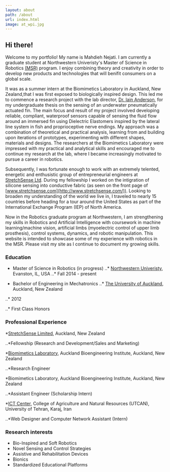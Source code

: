 ```yaml
---
layout: about
path: /about
url: index.html
image: at_wpi.jpg
---
```


## Hi there!

Welcome to my portfolio! My name is Mahdieh Nejati. I am currently a graduate student at Northwestern Univeristy's Master of Science in Robotics [(MSR)](http://robotics.northwestern.edu/) program. I enjoy combining theory and creativity in order to develop new products and technologies that will benifit consumers on a global scale. 

It was as a summer intern at the Biomimetics Laboratory in Auckland, New Zealand,that I was first exposed to biologically inspired design. This led me to commence a research project with the lab director, [Dr. Iain Anderson]("https://unidirectory.auckland.ac.nz/profile/iand002"), for my undergraduate thesis on the sensing of an underwater pneumatically actuated fin. The main focus and result of my project involved developing reliable, compliant, waterproof sensors capable of sensing the fluid flow around an immersed fin using Dielectric Elastomers inspired by the lateral line system in fish and proprioceptive nerve endings. My approach was a combination of theoretical and practical analysis, learning from and building upon iterations of prototypes, experimenting with different shapes, materials and designs. The researchers at the Biomimetics Laboratory were impressed with my practical and analytical skills and encouraged me to continue my research at the lab, where I became increasingly motivated to pursue a career in robotics. 

Subsequently, I was fortunate enough to work with an extremely telented, energetic and enthusistic group of entrepreneurial engineers at [StretchSense Ltd](http://www.stretchsense.com/). During my fellowship I worked on the intigration of silicone sensing into conductive fabric (as seen on the front page of [www.stretchsense.com](http://www.stretchsense.com/)). Looking to broaden my understanding of the world we live in, I traveled to nearly 15 countries before heading for a tour around the United States as part of the International Exchange Program (IEP) of North America.

Now in the Robotics graduate program at Northwestern, I am strengthening my skills in Robotics and Artificial Intelligence with coursework in machine learning/machine vision, artificial limbs (myoelectric control of upper limb prosthesis), control systems, dynamics, and robotic manipulation. This website is intended to showcase some of my experience with robotics in the MSR. Please visit my site as I continue to document my growing skills. 

### Education

* Master of Science in Robotics (in progress)
..* [Northwestern Univeristy](http://robotics.northwestern.edu/), Evanston, IL, USA
..* Fall 2014 - present

* Bachelor of Engineering in Mechatronics 
..* [The University of Auckland](http://www.mech.auckland.ac.nz/en/for/future-undergraduates/fu-study-options/behonsmechatronics.html), Auckland, New Zealand

..* 2012

..* First Class Honors

### Professional Experience 

*[StretchSense Limited](http://www.stretchsense.com/ "StretchSense Ltd. Homepage"), Auckland, New Zealand

..*Fellowship (Research and Development/Sales and Marketing)

*[Biomimetics Laboratory](http://www.abi.auckland.ac.nz/en/about/our-research/biomimetics.html "ABI Biomimetics Lab Homepage"), Auckland Bioengineering Institute, Auckland, New Zealand

..*Research Engineer

*Biomimetics Laboratory, Auckland Bioengineering Institute, Auckland, New Zealand

..*Assistant Engineer (Scholarship Intern)

*[ICT Center](http://utcan.ut.ac.ir/en/index.aspx), College of Agriculture and Natural Resources (UTCAN), University of Tehran, Karaj, Iran

..*Web Designer and Computer Network Assistant (Intern)

### Research interests

* Bio-Inspired and Soft Robotics
* Novel Sensing and Control Strategies
* Assistive and Rehabilitation Devices 
* Bionics
* Standardized Educational Platforms
